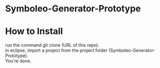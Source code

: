 # Symboleo-Generator-Prototype
# How to Install
run the command git clone (URL of this repo).  
In eclipse, import a project from the project folder (Symboleo-Generator-Prototype).  
You're done.  
